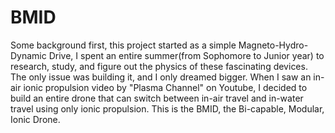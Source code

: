 # BMID

  Some background first, this project started as a simple Magneto-Hydro-Dynamic Drive, I spent an entire summer(from Sophomore to Junior year) to research, study, and figure out the physics of these fascinating devices. The only issue was building it, and I only dreamed bigger. When I saw an in-air ionic propulsion video by "Plasma Channel" on Youtube, I decided to build an entire drone that can switch between in-air travel and in-water travel using only ionic propulsion. This is the BMID, the Bi-capable, Modular, Ionic Drone.
